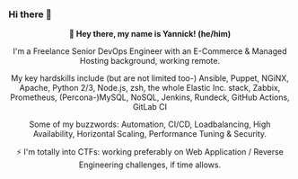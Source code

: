 ### Hi there 👋

<!--
**ydixken/ydixken** is a ✨ _special_ ✨ repository because its `README.md` (this file) appears on your GitHub profile.

Here are some ideas to get you started:

- 🔭 I’m currently working on ...
- 🌱 I’m currently learning ...
- 👯 I’m looking to collaborate on ...
- 🤔 I’m looking for help with ...
- 💬 Ask me about ...
- 📫 How to reach me: ...
- 😄 Pronouns: ...
- ⚡ Fun fact: ...
-->

<p align="center"> <b> 👋 Hey there, my name is Yannick! (he/him) </b> </p>

<p align="center"> I'm a Freelance Senior DevOps Engineer with an E-Commerce & Managed Hosting background, working remote. </p>

<p align="center">My key hardskills include (but are not limited too-) Ansible, Puppet, NGiNX, Apache, Python 2/3, Node.js, zsh, the  whole Elastic Inc. stack, Zabbix, Prometheus, (Percona-)MySQL, NoSQL, Jenkins, Rundeck, GitHub Actions, GitLab CI </p>

<p align="center"> Some of my buzzwords: Automation, CI/CD, Loadbalancing, High Availability, Horizontal Scaling, Performance Tuning & Security. </p>

<p align="center"> ⚡ I'm totally into CTFs: working preferably on Web Application / Reverse Engineering challenges, if time allows.  </p>
  
